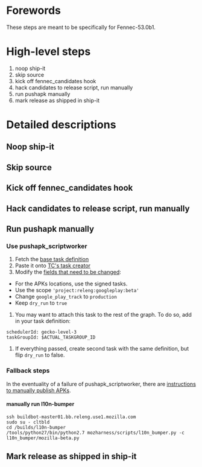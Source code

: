 # Forewords

These steps are meant to be specifically for Fennec-53.0b1.

# High-level steps

1. noop ship-it
1. skip source
1. kick off fennec_candidates hook
1. hack candidates to release script, run manually
1. run pushapk manually
1. mark release as shipped in ship-it

# Detailed descriptions

## Noop ship-it

## Skip source

## Kick off fennec_candidates hook

## Hack candidates to release script, run manually

## Run pushapk manually

### Use pushapk_scriptworker

1. Fetch the [base task definition](https://github.com/mozilla-releng/pushapkscript/blob/master/task_example.json)
1. Paste it onto [TC's task creator](https://tools.taskcluster.net/task-creator/)
1. Modify the [fields that need to be changed](https://github.com/mozilla-releng/pushapkscript#taskjson):
  * For the APKs locations, use the signed tasks.
  * Use the scope `'project:releng:googleplay:beta'`
  * Change `google_play_track` to `production`
  * Keep `dry_run` to `true`
1. You may want to attach this task to the rest of the graph. To do so, add in your task definition:
```
schedulerId: gecko-level-3
taskGroupId: $ACTUAL_TASKGROUP_ID
```
1. If everything passed, create second task with the same definition, but flip `dry_run` to false.

### Fallback steps

In the eventuality of a failure of pushapk_scriptworker, there are [instructions to manually publish APKs](https://github.com/mozilla-releng/mozapkpublisher#what-to-do-when-pushapk_scriptworker-doesnt-work).

#### manually run l10n-bumper
```
ssh buildbot-master01.bb.releng.use1.mozilla.com
sudo su - cltbld
cd /builds/l10n-bumper
/tools/python27/bin/python2.7 mozharness/scripts/l10n_bumper.py -c l10n_bumper/mozilla-beta.py
```

## Mark release as shipped in ship-it
